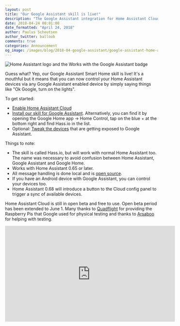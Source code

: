 ```yaml
---
layout: post
title: "Our Google Assistant skill is live!"
description: "The Google Assistant integration for Home Assistant Cloud is now available to all."
date: 2018-04-24 00:01:00
date_formatted: "April 24, 2018"
author: Paulus Schoutsen
author_twitter: balloob
comments: true
categories: Announcement
og_image: /images/blog/2018-04-google-assistant/google-assistant-home-assistant.png
---
```


<p class='img'>
  <img
    src='/images/blog/2018-04-google-assistant/google-assistant-home-assistant.png'
    alt='Home Assistant logo and the Works with the Google Assistant badge'
  />
</p>

Guess what? Yep, our Google Assistant Smart Home skill is live! It's a mouthful but it means that you can now control your Home Assistant devices via any Google Assistant enabled device by simply saying things like "Ok Google, turn on the lights".

To get started:

 - [Enable Home Assistant Cloud](/cloud/#enabling-the-cloud)
 - [Install our skill for Google Assistant](https://assistant.google.com/services/a/uid/00000091fd5fb875). Alternatively, you can find it by opening the Google Home app -> Home Control, tap on the blue + at the bottom right and find Hass.io in the list.
 - Optional: [Tweak the devices](/cloud/google_assistant/) that are getting exposed to Google Assistant.

Things to note:

 - The skill is called Hass.io, but will work with normal Home Assistant too. The name was necessary to avoid confusion between Home Assistant, Google Assistant and Google Home.
 - Works with Home Assistant 0.65 or later.
 - All message handling is done local and is [open source](https://github.com/home-assistant/home-assistant/blob/dev/homeassistant/components/google_assistant/trait.py).
 - If you have an Android device with Google Assistant, you can control your devices too.
 - Home Assistant 0.68 will introduce a button to the Cloud config panel to trigger a sync of available devices.

Home Assistant Cloud is still in open beta and free to use. Open beta period has been extended to June 1. Many thanks to [Quadflight] for providing the Raspberry Pis that Google used for physical testing and thanks to [Arsaboo] for helping with testing.

<div class='videoWrapper'>
<iframe width="560" height="315" src="https://www.youtube.com/embed/TQ3CoEHz5Xs" frameborder="0" allowfullscreen></iframe>
</div>

[Quadflight]: https://github.com/quadflight
[Arsaboo]: https://github.com/arsaboo
